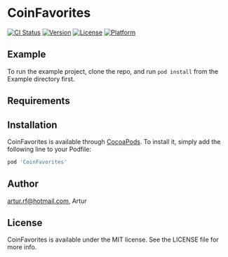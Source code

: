 # CoinFavorites

[![CI Status](https://img.shields.io/travis/artur.rf@hotmail.com/CoinFavorites.svg?style=flat)](https://travis-ci.org/artur.rf@hotmail.com/CoinFavorites)
[![Version](https://img.shields.io/cocoapods/v/CoinFavorites.svg?style=flat)](https://cocoapods.org/pods/CoinFavorites)
[![License](https://img.shields.io/cocoapods/l/CoinFavorites.svg?style=flat)](https://cocoapods.org/pods/CoinFavorites)
[![Platform](https://img.shields.io/cocoapods/p/CoinFavorites.svg?style=flat)](https://cocoapods.org/pods/CoinFavorites)

## Example

To run the example project, clone the repo, and run `pod install` from the Example directory first.

## Requirements

## Installation

CoinFavorites is available through [CocoaPods](https://cocoapods.org). To install
it, simply add the following line to your Podfile:

```ruby
pod 'CoinFavorites'
```

## Author

artur.rf@hotmail.com, Artur

## License

CoinFavorites is available under the MIT license. See the LICENSE file for more info.
